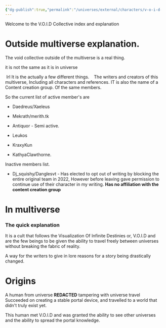 ```yaml
---
{"dg-publish":true,"permalink":"/universes/external/characters/v-o-i-d-collective/"}
---
```


Welcome to the V.O.I.D Collective index and explanation

  

# Outside multiverse explanation.

The void collective outside of the multiverse is a real thing.

  

it is not the same as it is in universe

  

 Irl It is the actually a few different things.
 
 The writers and creators of this multiverse, Including all characters and references.
IT is also the name of a Content creation group. Of the same members.


So the current list of active member's are

  

- Daedreus/Xaeleus

- Mekrath/merith.tk

- Antiquor - Semi active.

-  Leukos

- KraxyKun

- KathyaClawthorne.   

Inactive members list.

- Dj_squishy/Danglesvt - Has elected to opt out of writing by blocking the  entire original team in 2022, However before leaving gave permission to continue use of their character in my writing. **Has no affiliation with the content creation group** 

  

# In multiverse

  

### The quick explanation

It is a cult that follows the Visualization Of Infinite Destinies or, V.O.I.D and are the few beings to be given the ability to travel freely between universes without breaking the fabric of reality.

A way for the writers to give in lore reasons for a story being drastically changed.

# Origins

A human from universe **REDACTED** tampering with universe travel Succeeded on creating a stable portal device, and travelled to a world that didn't truly exist yet.

This human met V.O.I.D and was granted the ability to see other universes and the ability to spread the portal knowledge.